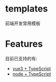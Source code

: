 # templates

前端开发常用模板

# Features

目前已支持的有:

- [vue3 + TypeScript](vue3/)
- [node + TypeScript](node/)
